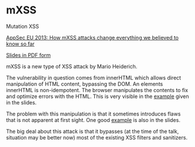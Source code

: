 # mXSS

Mutation XSS

[AppSec EU 2013: How mXSS attacks change everything we believed to know so far](https://www.youtube.com/watch?v=Haum9UpIQzU)

[Slides in PDF form](files/slidesmarioheiderich.pdf)



mXSS is a new type of XSS attack by Mario Heiderich. 

The vulnerability in question comes from innerHTML which allows direct manipulation of HTML content, bypassing the DOM. An elements innerHTML is non-idempotent. The browser manipulates the contents to fix and optimize errors with the HTML. This is very visible in the [example](http://html5sec.org/innerhtml/#%3Cdiv%3E123) given in the slides. 

The problem with this manipulation is that it sometimes introduces flaws that is not apparent at first sight. One good [example](http://html5sec.org/innerhtml/#%3Cimg%20src=%22foo%22%20alt=%22%60%60onerror=alert%281%29%22%20/%3E) is also in the slides.

The big deal about this attack is that it bypasses (at the time of the talk, situation may be better now) most of the existing XSS filters and sanitizers.
